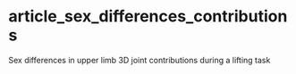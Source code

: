 # article_sex_differences_contributions
Sex differences in upper limb 3D joint contributions during a lifting task
